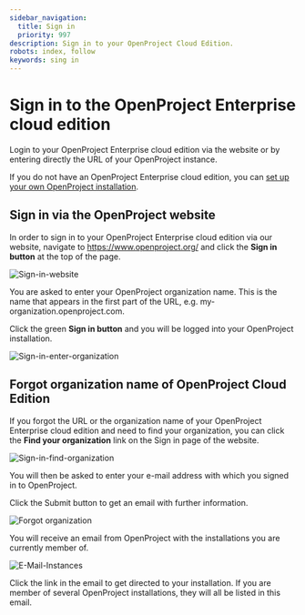```yaml
---
sidebar_navigation:
  title: Sign in
  priority: 997
description: Sign in to your OpenProject Cloud Edition.
robots: index, follow
keywords: sing in
---
```


# Sign in to the OpenProject Enterprise cloud edition

Login to your OpenProject Enterprise cloud edition via the website or by entering directly the URL of your OpenProject instance.

If you do not have an OpenProject Enterprise cloud edition, you can [set up your own OpenProject installation](../create-trial-installation).

## Sign in via the OpenProject website

In order to sign in to your OpenProject Enterprise cloud edition via our website, navigate to https://www.openproject.org/ and click the **Sign in button** at the top of the page.

![Sign-in-website](Sign-in-website.png)

You are asked to enter your OpenProject organization name. This is the name that appears in the first part of the URL, e.g. my-organization.openproject.com.

Click the green **Sign in button** and you will be logged into your OpenProject installation.

![Sign-in-enter-organization](Sign-in-enter-organization.png)



## Forgot organization name of OpenProject Cloud Edition

If you forgot the URL or the organization name of your OpenProject Enterprise cloud edition and need to find your organization, you can click the **Find your organization** link on the Sign in page of the website.

![Sign-in-find-organization](Sign-in-find-organization.png)

You will then be asked to enter your e-mail address with which you signed in to OpenProject.

Click the Submit button to get an email with further information.

![Forgot organization](image-20191203175438315.png)

You will receive an email from OpenProject with the installations you are currently member of.



![E-Mail-Instances](E-Mail-Instances.png)

Click the link in the email to get directed to your installation. If you are member of several OpenProject installations, they will all be listed in this email.

